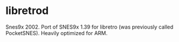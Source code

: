 # libretrod
Snes9x 2002. Port of SNES9x 1.39 for libretro (was previously called PocketSNES). Heavily optimized for ARM.
